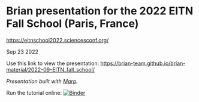 # Brian presentation for the 2022 EITN Fall School (Paris, France)

https://eitnschool2022.sciencesconf.org/

Sep 23 2022

Use this link to view the presentation:
https://brian-team.github.io/brian-material/2022-09-EITN_fall_school/

*Presentation built with [Marp](https://marp.app/).*

Run the tutorial online: [![Binder](https://mybinder.org/badge_logo.svg)](https://mybinder.org/v2/gh/brian-team/brian-material/HEAD?labpath=2022-09-EITN-fall-school%2Finteractive-tutorial.ipynb)
